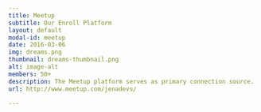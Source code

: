 ```yaml
---
title: Meetup
subtitle: Our Enroll Platform
layout: default
modal-id: meetup
date: 2016-03-06
img: dreams.png
thumbnail: dreams-thumbnail.png
alt: image-alt
members: 50+
description: The Meetup platform serves as primary connection source.
url: http://www.meetup.com/jenadevs/

---
```

